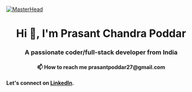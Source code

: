 [![MasterHead](https://1.bp.blogspot.com/-7A4WynwLsMw/XbBpCXG8fHI/AAAAAAAAMt4/uOa1bpLskYgrwGbllhSu2SDj_Mig8SXJQCLcBGAsYHQ/s1600/2000_600px.gif)](https://mr-prasant.io)
<h1 align="center">Hi 👋, I'm Prasant Chandra Poddar</h1>
<h3 align="center">A passionate coder/full-stack developer from India</h3>

<h4 align="center" href="prasantpoddar27@gmail.com">📫 How to reach me prasantpoddar27@gmail.com</h4>
<h4>Let's connect on <a href = "https://www.linkedin.com/in/prasantcp">LinkedIn</a>.</h4>
